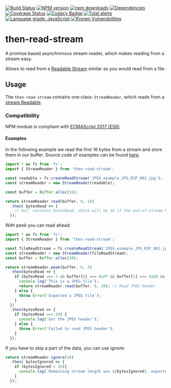 [![Build Status](https://travis-ci.org/Borewit/then-read-stream.svg?branch=master)](https://travis-ci.org/Borewit/then-read-stream)
[![NPM version](https://badge.fury.io/js/then-read-stream.svg)](https://npmjs.org/package/then-read-stream)
[![npm downloads](http://img.shields.io/npm/dm/then-read-stream.svg)](https://npmcharts.com/compare/then-read-stream?start=600&interval=30)
[![Dependencies](https://david-dm.org/Borewit/then-read-stream.svg)](https://david-dm.org/Borewit/then-read-stream)
[![Coverage Status](https://coveralls.io/repos/github/Borewit/then-read-stream/badge.svg?branch=master)](https://coveralls.io/github/Borewit/then-read-stream?branch=master)
[![Codacy Badge](https://api.codacy.com/project/badge/Grade/8a89b90858734a6da07570eaf2e89849)](https://www.codacy.com/app/Borewit/then-read-stream?utm_source=github.com&amp;utm_medium=referral&amp;utm_content=Borewit/then-read-stream&amp;utm_campaign=Badge_Grade)
[![Total alerts](https://img.shields.io/lgtm/alerts/g/Borewit/then-read-stream.svg?logo=lgtm&logoWidth=18)](https://lgtm.com/projects/g/Borewit/then-read-stream/alerts/)
[![Language grade: JavaScript](https://img.shields.io/lgtm/grade/javascript/g/Borewit/then-read-stream.svg?logo=lgtm&logoWidth=18)](https://lgtm.com/projects/g/Borewit/then-read-stream/context:javascript)
[![Known Vulnerabilities](https://snyk.io/test/github/Borewit/then-read-stream/badge.svg?targetFile=package.json)](https://snyk.io/test/github/Borewit/then-read-stream?targetFile=package.json)

# then-read-stream

A promise based asynchronous stream reader, which makes reading from a stream easy.

Allows to read from a [Readable Stream](https://nodejs.org/api/stream.html#stream_readable_streams) 
similar as you would read from a file.

## Usage

The `then-read-stream` contains one class: `StreamReader`, which reads from a [stream.Readable](https://nodejs.org/api/stream.html#stream_class_stream_readable).

### Compatibility

NPM module is compliant with [ECMAScript 2017 (ES8)](https://en.wikipedia.org/wiki/ECMAScript#8th_Edition_-_ECMAScript_2017).

#### Examples

In the following example we read the first 16 bytes from a stream and store them in our buffer.
Source code of examples can be found [here](test/examples.ts).

```js
import * as fs from 'fs';
import { StreamReader } from 'then-read-stream';

const readable = fs.createReadStream('JPEG_example_JPG_RIP_001.jpg');
const streamReader = new StreamReader(readable);

const buffer = Buffer.alloc(16);

return streamReader.read(buffer, 0, 16)
  .then( bytesRead => {
    // buf, contains bytesRead, which will be 16 if the end-of-stream has not been reached
  });
```

With peek you can read ahead:
```js
import * as fs from 'fs';
import { StreamReader } from 'then-read-stream';

const fileReadStream = fs.createReadStream('JPEG_example_JPG_RIP_001.jpg');
const streamReader = new StreamReader(fileReadStream);
const buffer = Buffer.alloc(20);

return streamReader.peek(buffer, 0, 3)
  .then(bytesRead => {
    if (bytesRead === 3 && buffer[0] === 0xFF && buffer[1] === 0xD8 && buffer[2] === 0xFF) {
      console.log('This is a JPEG file');
      return streamReader.read(buffer, 0, 20); // Read JPEG header
    } else {
      throw Error('Expected a JPEG file');
    }
  })
  .then(bytesRead => {
    if (bytesRead === 20) {
      console.log('Got the JPEG header');
    } else {
      throw Error('Failed to read JPEG header');
    }
  });
```

If you have to skip a part of the data, you can use ignore:
```js
return streamReader.ignore(16)
  .then( bytesIgnored => {
    if (bytesIgnored < 16){
      console.log(`Remaining stream length was ${bytesIgnored}, expected 16`);
    }
  });
```

